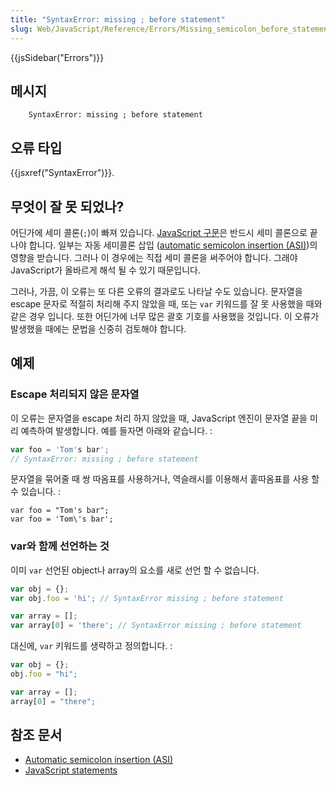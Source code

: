 ```yaml
---
title: "SyntaxError: missing ; before statement"
slug: Web/JavaScript/Reference/Errors/Missing_semicolon_before_statement
---
```


{{jsSidebar("Errors")}}

## 메시지

```
    SyntaxError: missing ; before statement
```

## 오류 타입

{{jsxref("SyntaxError")}}.

## 무엇이 잘 못 되었나?

어딘가에 세미 콜론(`;`)이 빠져 있습니다. [JavaScript 구문](/ko/docs/Web/JavaScript/Reference/Statements)은 반드시 세미 콜론으로 끝나야 합니다. 일부는 자동 세미콜론 삽입 ([automatic semicolon insertion (ASI)](/ko/docs/Web/JavaScript/Reference/Lexical_grammar#Automatic_semicolon_insertion))의 영향을 받습니다. 그러나 이 경우에는 직접 세미 콜론을 써주어야 합니다. 그래야 JavaScript가 올바르게 해석 될 수 있기 때문입니다.

그러나, 가끔, 이 오류는 또 다른 오류의 결과로도 나타날 수도 있습니다. 문자열을 escape 문자로 적절히 처리해 주지 않았을 때, 또는 `var` 키워드를 잘 못 사용했을 때와 같은 경우 입니다. 또한 어딘가에 너무 많은 괄호 기호를 사용했을 것입니다. 이 오류가 발생했을 때에는 문법을 신중히 검토해야 합니다.

## 예제

### Escape 처리되지 않은 문자열

이 오류는 문자열을 escape 처리 하지 않았을 때, JavaScript 엔진이 문자열 끝을 미리 예측하여 발생합니다. 예를 들자면 아래와 같습니다. :

```js example-bad
var foo = 'Tom's bar';
// SyntaxError: missing ; before statement
```

문자열을 묶어줄 때 쌍 따옴표를 사용하거나, 역슬래시를 이용해서 홑따옴표를 사용 할 수 있습니다. :

```js-nolint example-good
var foo = "Tom's bar";
var foo = 'Tom\'s bar';
```

### var와 함께 선언하는 것

이미 `var` 선언된 object나 array의 요소를 새로 선언 할 수 없습니다.

```js example-bad
var obj = {};
var obj.foo = 'hi'; // SyntaxError missing ; before statement

var array = [];
var array[0] = 'there'; // SyntaxError missing ; before statement
```

대신에, `var` 키워드를 생략하고 정의합니다. :

```js example-good
var obj = {};
obj.foo = "hi";

var array = [];
array[0] = "there";
```

## 참조 문서

- [Automatic semicolon insertion (ASI)](/ko/docs/Web/JavaScript/Reference/Lexical_grammar#Automatic_semicolon_insertion)
- [JavaScript statements](/ko/docs/Web/JavaScript/Reference/Statements)
